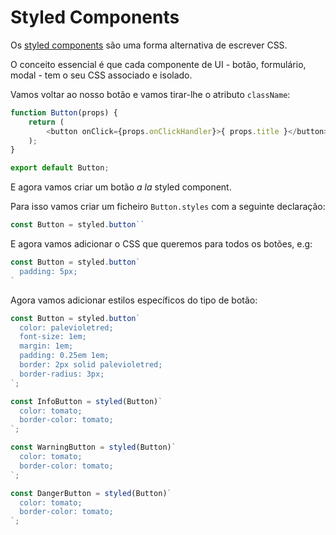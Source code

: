 # Styled Components

Os [styled components](https://styled-components.com/) são uma forma alternativa de escrever CSS.

O conceito essencial é que cada componente de UI - botão, formulário, modal - tem o seu CSS associado e isolado.

Vamos voltar ao nosso botão e vamos tirar-lhe o atributo `className`:

```javascript
function Button(props) {
    return (
        <button onClick={props.onClickHandler}>{ props.title }</button>
    );
}

export default Button;
```

E agora vamos criar um botão _a la_ styled component.

Para isso vamos criar um ficheiro `Button.styles` com a seguinte declaração:

```javascript
const Button = styled.button``
```

E agora vamos adicionar o CSS que queremos para todos os botões, e.g:

```javascript
const Button = styled.button`
  padding: 5px;
`
```

Agora vamos adicionar estilos específicos do tipo de botão:

```javascript
const Button = styled.button`
  color: palevioletred;
  font-size: 1em;
  margin: 1em;
  padding: 0.25em 1em;
  border: 2px solid palevioletred;
  border-radius: 3px;
`;

const InfoButton = styled(Button)`
  color: tomato;
  border-color: tomato;
`;

const WarningButton = styled(Button)`
  color: tomato;
  border-color: tomato;
`;

const DangerButton = styled(Button)`
  color: tomato;
  border-color: tomato;
`;
```
